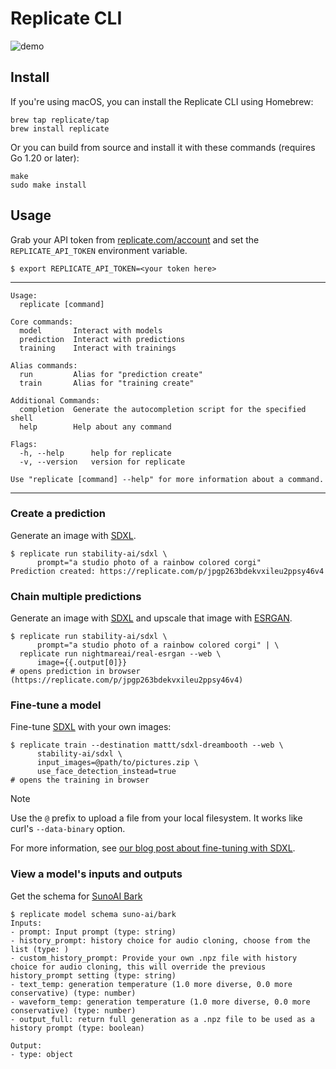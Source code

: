 # Replicate CLI

![demo](demo.gif)

## Install

If you're using macOS, you can install the Replicate CLI using Homebrew:

```console
brew tap replicate/tap
brew install replicate
```

Or you can build from source and install it with these commands
(requires Go 1.20 or later):

```console
make
sudo make install
```

## Usage

Grab your API token from [replicate.com/account](https://replicate.com/account)
and set the `REPLICATE_API_TOKEN` environment variable.

```console
$ export REPLICATE_API_TOKEN=<your token here>
```

---

```console
Usage:
  replicate [command]

Core commands:
  model       Interact with models
  prediction  Interact with predictions
  training    Interact with trainings

Alias commands:
  run         Alias for "prediction create"
  train       Alias for "training create"

Additional Commands:
  completion  Generate the autocompletion script for the specified shell
  help        Help about any command

Flags:
  -h, --help      help for replicate
  -v, --version   version for replicate

Use "replicate [command] --help" for more information about a command.
```

---

### Create a prediction

Generate an image with [SDXL].

```console
$ replicate run stability-ai/sdxl \
      prompt="a studio photo of a rainbow colored corgi"
Prediction created: https://replicate.com/p/jpgp263bdekvxileu2ppsy46v4
```

### Chain multiple predictions

Generate an image with [SDXL] and upscale that image with [ESRGAN].

```console
$ replicate run stability-ai/sdxl \
      prompt="a studio photo of a rainbow colored corgi" | \
  replicate run nightmareai/real-esrgan --web \
      image={{.output[0]}}
# opens prediction in browser (https://replicate.com/p/jpgp263bdekvxileu2ppsy46v4)
```

### Fine-tune a model

Fine-tune [SDXL] with your own images:

```console
$ replicate train --destination mattt/sdxl-dreambooth --web \
      stability-ai/sdxl \
      input_images=@path/to/pictures.zip \
      use_face_detection_instead=true
# opens the training in browser
```

> [!NOTE]
> Use the `@` prefix to upload a file from your local filesystem.
> It works like curl's `--data-binary` option.

For more information,
see [our blog post about fine-tuning with SDXL](https://replicate.com/blog/fine-tune-sdxl).

### View a model's inputs and outputs

Get the schema for [SunoAI Bark]

```console
$ replicate model schema suno-ai/bark
Inputs:
- prompt: Input prompt (type: string)
- history_prompt: history choice for audio cloning, choose from the list (type: )
- custom_history_prompt: Provide your own .npz file with history choice for audio cloning, this will override the previous history_prompt setting (type: string)
- text_temp: generation temperature (1.0 more diverse, 0.0 more conservative) (type: number)
- waveform_temp: generation temperature (1.0 more diverse, 0.0 more conservative) (type: number)
- output_full: return full generation as a .npz file to be used as a history prompt (type: boolean)

Output:
- type: object
```

[api]: https://replicate.com/docs/reference/http
[LLaMA 2]: https://replicate.com/replicate/llama-2-70b-chat
[SDXL]: https://replicate.com/stability-ai/sdxl
[ESRGAN]: https://replicate.com/nightmareai/real-esrgan
[SunoAI Bark]: https://replicate.com/suno-ai/bark
